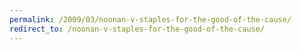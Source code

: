 ```yaml
---
permalink: /2009/03/noonan-v-staples-for-the-good-of-the-cause/
redirect_to: /noonan-v-staples-for-the-good-of-the-cause/
---
```

